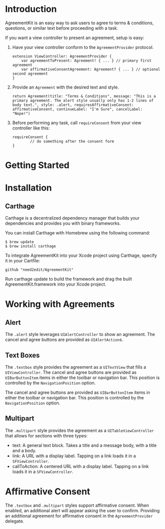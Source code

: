 # Introduction

AgreementKit is an easy way to ask users to agree to terms & conditions, questions, or similar text before proceeding with a task.

If you want a view controller to present an agreement, setup is easy:

1. Have your view controller conform to the `AgreementProvider` protocol.

    ```
    extension ViewController: AgreementProvider { 
        var agreementToPresent: Agreement! { ... } // primary first agreement
        var affirmativeConsentAgreement: Agreement? { ... } // optional second agreement
    }
    ```

2. Provide an `Agreement` with the desired text and style.

    ```
    return Agreement(title: "Terms & Conditions", message: "This is a primary agreement. The alert style usually only has 1-2 lines of body text.", style: .alert, requiresAffirmativeConsent: affirmativeConsent, continueLabel: "I'm Sure", cancelLabel: "Nope!")
    ```

3. Before performing any task, call `requireConsent` from your view controller like this:

    ```
    requireConsent { 
            // do something after the consent form
    }
    ```

# Getting Started

# Installation
## Carthage

Carthage is a decentralized dependency manager that builds your dependencies and provides you with binary frameworks.

You can install Carthage with Homebrew using the following command:

    $ brew update
    $ brew install carthage

To integrate AgreementKit into your Xcode project using Carthage, specify it in your Cartfile:
   
    github "need2edit/AgreementKit"

Run carthage update to build the framework and drag the built AgreementKit.framework into your Xcode project.

# Working with Agreements
## Alert

The `.alert` style leverages `UIAlertController` to show an agreement. The cancel and agree buttons are provided as `UIAlertAction`s.

## Text Boxes

The `.textbox` style provides the agreement as a `UITextView` that fills a `UIViewController`. The cancel and agree buttons are provided as `UIBarButtonItem` items in either the toolbar or navigation bar.  This position is controlled by the `NavigationPosition` option.

The cancel and agree buttons are provided as `UIBarButtonItem` items in either the toolbar or navigation bar.  This position is controlled by the `NavigationPosition` option.

## Multipart

The `.multipart` style provides the agreement as a `UITableViewController` that allows for sections with three types:

- text: A general text block. Takes a title and a message body, with a title and a body.
- link: A URL with a display label. Tapping on a link loads it in a `SFViewController`.
- callToAction: A centered URL with a display label. Tapping on a link loads it in a `SFViewController`.

# Affirmative Consent

The `.textbox` and `.multipart` styles support affirmative consent. When enabled, an additional alert will appear asking the user to confirm. Providing an additional agreement for affirmative consent in the `AgreementProvider` delegate.
